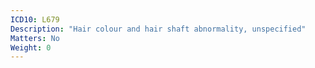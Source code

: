 ```yaml
---
ICD10: L679
Description: "Hair colour and hair shaft abnormality, unspecified"
Matters: No
Weight: 0
---
```


